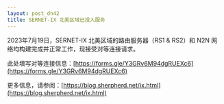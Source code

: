 ```yaml
---
layout: post_dn42
title: SERNET-IX 北美区域已投入服务
---
```


2023年7月19日，SERNET-IX 北美区域的路由服务器（RS1 & RS2）和 N2N 网络均构建完成并正常工作，现接受对等连接请求。

此处填写对等连接信息：[https://forms.gle/Y3GRv6M94dgRUEXc6](https://forms.gle/Y3GRv6M94dgRUEXc6)

更多信息，请参阅：[https://blog.sherpherd.net/ix.html](https://blog.sherpherd.net/ix.html)